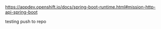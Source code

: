 https://appdev.openshift.io/docs/spring-boot-runtime.html#mission-http-api-spring-boot

testing push to repo